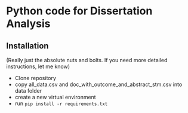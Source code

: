 # Python code for Dissertation Analysis

## Installation
(Really just the absolute nuts and bolts. If you need
more detailed instructions, let me know)

- Clone repository
- copy all_data.csv and doc_with_outcome_and_abstract_stm.csv into data folder
- create a new virtual environment
- run `pip install -r requirements.txt`